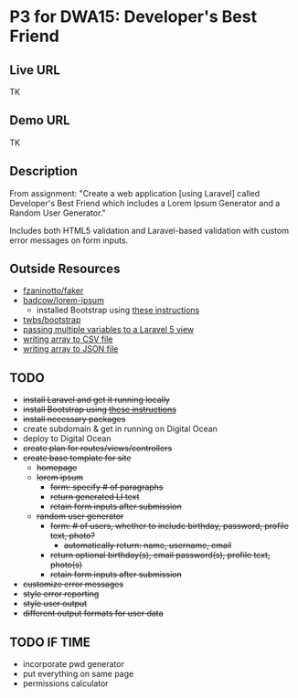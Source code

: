 # P3 for DWA15: Developer's Best Friend

## Live URL

TK

## Demo URL

TK

## Description

From assignment: "Create a web application [using Laravel] called Developer's Best Friend which includes a Lorem Ipsum Generator and a Random User Generator."

Includes both HTML5 validation and Laravel-based validation with custom error messages on form inputs.


## Outside Resources

- [fzaninotto/faker](https://github.com/fzaninotto/Faker)
- [badcow/lorem-ipsum](https://github.com/Badcow/LoremIpsum)
	- installed Bootstrap using [these instructions](http://transmission.vehikl.com/adding-twitter-bootstrap-to-your-laravel-5-app/)
- [twbs/bootstrap](https://github.com/twbs/bootstrap)
- [passing multiple variables to a Laravel 5 view](http://www.easylaravelbook.com/blog/2015/03/09/passing-multiple-variables-into-a-laravel-5-view/)
- [writing array to CSV file](http://www.php.net/manual/en/splfileobject.fputcsv.php)
- [writing array to JSON file](http://stackoverflow.com/questions/2467945/how-to-generate-json-file-with-php)

## TODO
- ~~install Laravel and get it running locally~~
- ~~install Bootstrap using [these instructions](http://transmission.vehikl.com/adding-twitter-bootstrap-to-your-laravel-5-app/)~~
- ~~install necessary packages~~
- create subdomain & get in running on Digital Ocean
- deploy to Digital Ocean
- ~~create plan for routes/views/controllers~~
- ~~create base template for site~~
	- ~~homepage~~
	- ~~lorem ipsum~~
		- ~~form: specify # of paragraphs~~
		- ~~return generated LI text~~
		- ~~retain form inputs after submission~~
	- ~~random user generator~~
		- ~~form: # of users, whether to include birthday, password, profile text, photo?~~
			- ~~automatically return: name, username, email~~
		- ~~return optional birthday(s), email password(s), profile text, photo(s)~~
		- ~~retain form inputs after submission~~
- ~~customize error messages~~
- ~~style error reporting~~
- ~~style user output~~
- ~~different output formats for user data~~

## TODO IF TIME
- incorporate pwd generator
- put everything on same page
- permissions calculator


